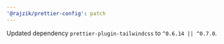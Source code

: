 ```yaml
---
'@rajzik/prettier-config': patch
---
```


Updated dependency `prettier-plugin-tailwindcss` to `^0.6.14 || ^0.7.0`.
